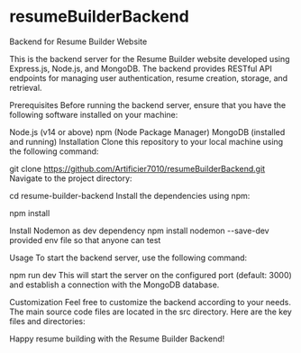 # resumeBuilderBackend

Backend for Resume Builder Website

This is the backend server for the Resume Builder website developed using Express.js, Node.js, and MongoDB. The backend provides RESTful API endpoints for managing user authentication, resume creation, storage, and retrieval.

Prerequisites
Before running the backend server, ensure that you have the following software installed on your machine:

Node.js (v14 or above)
npm (Node Package Manager)
MongoDB (installed and running)
Installation
Clone this repository to your local machine using the following command:


git clone https://github.com/Artificier7010/resumeBuilderBackend.git
Navigate to the project directory:


cd resume-builder-backend
Install the dependencies using npm:

npm install

Install Nodemon as dev dependency
npm install nodemon --save-dev
provided env file so that anyone can test


Usage
To start the backend server, use the following command:


npm run dev
This will start the server on the configured port (default: 3000) and establish a connection with the MongoDB database.


Customization
Feel free to customize the backend according to your needs. The main source code files are located in the src directory. Here are the key files and directories:


Happy resume building with the Resume Builder Backend!
